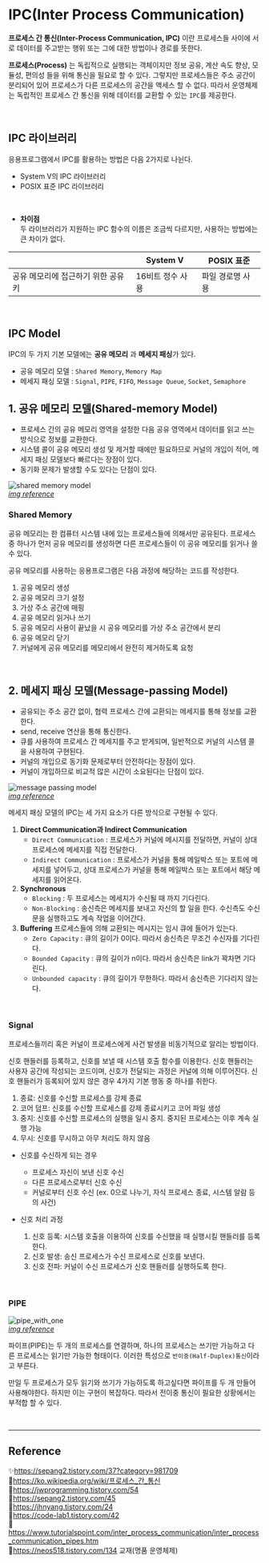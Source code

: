 # IPC(Inter Process Communication)

**프로세스 간 통신(Inter-Process Communication, IPC)** 이란 프로세스들 사이에 서로 데이터를 주고받는 행위 또는 그에 대한 방법이나 경로를 뜻한다.  

**프로세스(Process)** 는 독립적으로 실행되는 객체이지만 정보 공유, 계산 속도 향상, 모듈성, 편의성 들을 위해 통신을 필요로 할 수 있다. 그렇지만 프로세스들은 주소 공간이 분리되어 있어 프로세스가 다른 프로세스의 공간을 액세스 할 수 없다. 따라서 운영체제는 독립적인 프로세스 간 통신을 위해 데이터를 교환할 수 있는 `IPC`를 제공한다.

<br/>

## IPC 라이브러리
응용프로그램에서 IPC를 활용하는 방법은 다음 2가지로 나뉜다.
* System V의 IPC 라이브러리
* POSIX 표준 IPC 라이브러리

<br>

* **차이점**  
두 라이브러리가 지원하는 IPC 함수의 이름은 조금씩 다르지만, 사용하는 방법에는 큰 차이가 없다.  

||System V|POSIX 표준|
|---|---|---|
|공유 메모리에 접근하기 위한 공유키|16비트 정수 사용|파일 경로명 사용|

<br>

## IPC Model

IPC의 두 가지 기본 모델에는 **공유 메모리** 과 **메세지 패싱**가 있다.

- 공유 메모리 모델 : `Shared Memory`, `Memory Map`  
- 메세지 패싱 모델 : `Signal`, `PIPE`, `FIFO`, `Message Queue`, `Socket`, `Semaphore`

## 1. 공유 메모리 모델(Shared-memory Model)

- 프로세스 간의 공유 메모리 영역을 설정한 다음 공유 영역에서 데이터를 읽고 쓰는 방식으로 정보를 교환한다.
- 시스템 콜이 공유 메모리 생성 및 제거할 때에만 필요하므로 커널의 개입이 적어, 메세지 패싱 모델보다 빠르다는 장점이 있다.
- 동기화 문제가 발생할 수도 있다는 단점이 있다.

<img src="https://user-images.githubusercontent.com/66757141/213210653-10cda272-e938-4783-bd33-e998d776ab2c.png" alt="shared memory model" /><br/>
[_img reference_](https://sepang2.tistory.com/45)

### Shared Memory
공유 메모리는 한 컴퓨터 시스템 내에 있는 프로세스들에 의해서만 공유된다. 프로세스 중 하나가 먼저 공유 메모리를 생성하면 다른 프로세스들이 이 공유 메모리를 읽거나 쓸 수 있다.

공유 메모리를 사용하는 응용프로그램은 다음 과정에 해당하는 코드를 작성한다.
1. 공유 메모리 생성
2. 공유 메모리 크기 설정
3. 가상 주소 공간에 매핑
4. 공유 메모리 읽거나 쓰기
5. 공유 메모리 사용이 끝났을 시 공유 메모리를 가상 주소 공간에서 분리
6. 공유 메모리 닫기
7. 커널에게 공유 메모리를 메모리에서 완전히 제거하도록 요청

<br>

## 2. 메세지 패싱 모델(Message-passing Model)

- 공유되는 주소 공간 없이, 협력 프로세스 간에 교환되는 메세지를 통해 정보를 교환한다.
- send, receive 연산을 통해 통신한다.
- 큐를 사용하여 프로세스 간 메세지를 주고 받게되며, 일반적으로 커널의 시스템 콜을 사용하여 구현된다.
- 커널의 개입으로 동기화 문제로부터 안전하다는 장점이 있다.
- 커널이 개입하므로 비교적 많은 시간이 소요된다는 단점이 있다.

<img src="https://user-images.githubusercontent.com/66757141/213210443-4baf6513-8b9f-4f63-8419-a303d529d6a5.png" alt="message passing model" /><br/>
[_img reference_](https://sepang2.tistory.com/45)

메세지 패싱 모델의 IPC는 세 가지 요소가 다른 방식으로 구현될 수 있다.

1. **Direct Communication과 Indirect Communication**
   - `Direct Communication` : 프로세스가 커널에 메시지를 전달하면, 커널이 상대 프로세스에 메세지를 직접 전달한다.
   - `Indirect Communication` : 프로세스가 커널을 통해 메일박스 또는 포트에 메세지를 넣어두고, 상대 프로세스가 커널을 통해 메일박스 또는 포트에서 해당 메세지를 읽어온다.
2. **Synchronous**
   - `Blocking` : 두 프로세스는 메세지가 수신될 때 까지 기다린다.
   - `Non-Blocking` : 송신측은 메세지를 보내고 자신의 할 일을 한다. 수신측도 수신문을 실행하고도 계속 작업을 이어간다.
3. **Buffering**
프로세스들에 의해 교환되는 메시지는 임시 큐에 들어가 있는다.
   - `Zero Capacity` : 큐의 길이가 0이다. 따라서 송신측은 무조건 수신자를 기다린다.
   - `Bounded Capacity` : 큐의 길이가 n이다. 따라서 송신측은 link가 꽉차면 기다린다.
   - `Unbounded capacity` : 큐의 길이가 무한하다. 따라서 송신측은 기다리지 않는다.

<br/>

### Signal
프로세스들끼리 혹은 커널이 프로세스에게 사건 발생을 비동기적으로 알리는 방법이다.

신호 핸들러를 등록하고, 신호를 보낼 때 시스템 호출 함수를 이용한다. 신호 핸들러는 사용자 공간에 작성되는 코드이며, 신호가 전달되는 과정은 커널에 의해 이루어진다. 신호 핸들러가 등록되어 있지 않은 경우 4가지 기본 행동 중 하나를 취한다.
1. 종료: 신호를 수신할 프로세스를 강제 종료
2. 코어 덤프: 신호를 수신할 프로세스를 강제 종료시키고 코어 파일 생성
3. 중지: 신호를 수신할 프로세스의 실행을 일시 중지. 중지된 프로세스는 이후 계속 실행 가능
4. 무시: 신호를 무시하고 아무 처리도 하지 않음

* 신호를 수신하게 되는 경우
   * 프로세스 자신이 보낸 신호 수신
   * 다른 프로세스로부터 신호 수신
   * 커널로부터 신호 수신 (ex. 0으로 나누기, 자식 프로세스 종료, 시스템 알람 등의 사건)

* 신호 처리 과정
   1. 신호 등록: 시스템 호출을 이용하여 신호를 수신했을 때 실행시킬 핸들러를 등록한다.
   2. 신호 발생: 송신 프로세스가 수신 프로세스로 신호를 보낸다.
   3. 신호 전파: 커널이 수신 프로세스가 신호 핸들러를 실행하도록 한다.


<br>

### PIPE

<img src="https://user-images.githubusercontent.com/66757141/213225176-084ea7be-6f0b-4300-9269-3d3770d81e28.jpg" alt="pipe_with_one" /><br/>
[_img reference_](https://www.tutorialspoint.com/inter_process_communication/inter_process_communication_pipes.htm)

파이프(PIPE)는 두 개의 프로세스를 연결하며, 하나의 프로세스는 쓰기만 가능하고 다른 프로세스는 읽기만 가능한 형태이다. 이러한 특성으로 `반이중(Half-Duplex)통신`이라고 부른다.

만일 두 프로세스가 모두 읽기와 쓰기가 가능하도록 하고싶다면 파이프를 두 개 만들어 사용해야한다. 하지만 이는 구현이 복잡하다. 따라서 전이중 통신이 필요한 상황에서는 부적합 할 수 있다.

<br/>

---

## Reference

✨https://sepang2.tistory.com/37?category=981709  
📄https://ko.wikipedia.org/wiki/프로세스_간_통신  
📄https://jwprogramming.tistory.com/54  
📄https://sepang2.tistory.com/45  
📄https://jhnyang.tistory.com/24  
📄https://code-lab1.tistory.com/42  
📄https://www.tutorialspoint.com/inter_process_communication/inter_process_communication_pipes.htm  
📄https://neos518.tistory.com/134
교재(명품 운영체제)